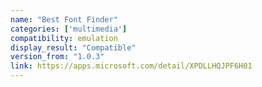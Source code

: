 ```yaml
---
name: "Best Font Finder"
categories: ['multimedia']
compatibility: emulation
display_result: "Compatible"
version_from: "1.0.3"
link: https://apps.microsoft.com/detail/XPDLLHQJPF6H01
---
```

